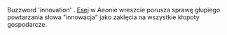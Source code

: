 [1]:https://aeon.co/essays/innovation-is-overvalued-maintenance-often-matters-more

Buzzword 'innovation' . [Esej][1] w Aeonie wreszcie porusza sprawę głupiego powtarzania słowa "innowacja" jako zaklęcia na wszystkie kłopoty gospodarcze.


